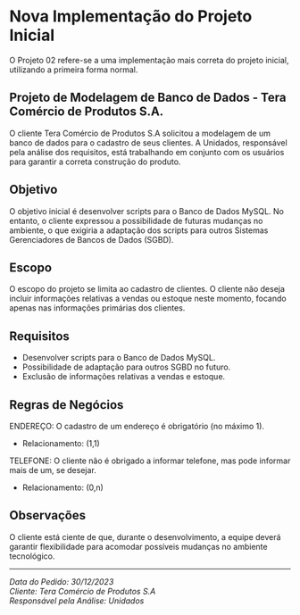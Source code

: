 # Nova Implementação do Projeto Inicial

O Projeto 02 refere-se a uma implementação mais correta do projeto inicial, utilizando a primeira forma normal.

## Projeto de Modelagem de Banco de Dados - Tera Comércio de Produtos S.A.

O cliente Tera Comércio de Produtos S.A solicitou a modelagem de um banco de dados para o cadastro de seus clientes. A Unidados, responsável pela análise dos requisitos, está trabalhando em conjunto com os usuários para garantir a correta construção do produto.

## Objetivo

O objetivo inicial é desenvolver scripts para o Banco de Dados MySQL. No entanto, o cliente expressou a possibilidade de futuras mudanças no ambiente, o que exigiria a adaptação dos scripts para outros Sistemas Gerenciadores de Bancos de Dados (SGBD).

## Escopo

O escopo do projeto se limita ao cadastro de clientes. O cliente não deseja incluir informações relativas a vendas ou estoque neste momento, focando apenas nas informações primárias dos clientes.

## Requisitos

- Desenvolver scripts para o Banco de Dados MySQL.
- Possibilidade de adaptação para outros SGBD no futuro.
- Exclusão de informações relativas a vendas e estoque.

## Regras de Negócios

ENDEREÇO: O cadastro de um endereço é obrigatório (no máximo 1).
- Relacionamento: (1,1)

TELEFONE: O cliente não é obrigado a informar telefone, mas pode informar mais de um, se desejar.
- Relacionamento: (0,n)

## Observações

O cliente está ciente de que, durante o desenvolvimento, a equipe deverá garantir flexibilidade para acomodar possíveis mudanças no ambiente tecnológico.

---

*Data do Pedido: 30/12/2023*  
*Cliente: Tera Comércio de Produtos S.A*  
*Responsável pela Análise: Unidados*










